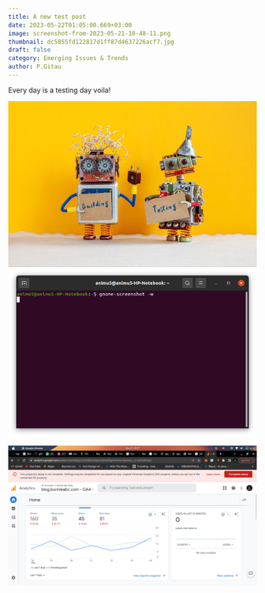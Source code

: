 ```yaml
---
title: A new test post
date: 2023-05-22T01:05:00.669+03:00
image: screenshot-from-2023-05-21-10-48-11.png
thumbnail: dc5855fd122817d1ff87d4637226acf7.jpg
draft: false
category: Emerging Issues & Trends
author: P.Gitau
---
```

Every day is a testing day voila!

![](imageedit_4_4158722024.jpg)
![](screenshot-from-2022-03-04-20-20-49.png)

![](screenshot-from-2023-05-25-00-27-16.png)

